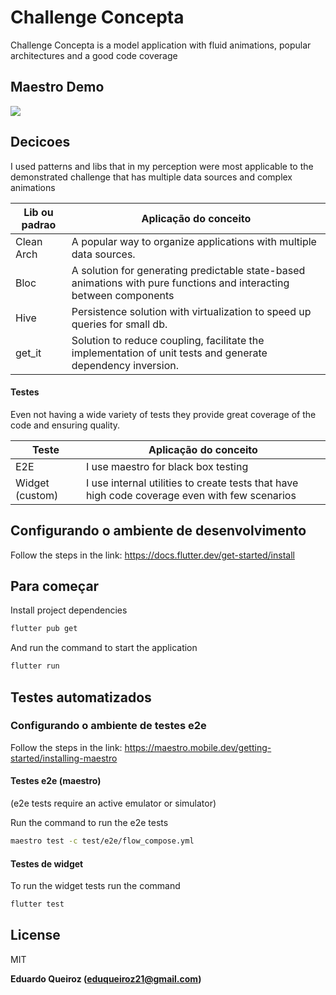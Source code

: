 # Challenge Concepta

Challenge Concepta is a model application with fluid animations, popular architectures and a good code coverage

## Maestro Demo

![](maestro_demo.gif)

## Decicoes

I used patterns and libs that in my perception were most applicable to the demonstrated challenge that has multiple data sources and complex animations

| Lib ou padrao | Aplicação do conceito                                                                                               |
| ------------- | ------------------------------------------------------------------------------------------------------------------- |
| Clean Arch    | A popular way to organize applications with multiple data sources.                                                  |
| Bloc          | A solution for generating predictable state-based animations with pure functions and interacting between components |
| Hive          | Persistence solution with virtualization to speed up queries for small db.                                          |
| get_it        | Solution to reduce coupling, facilitate the implementation of unit tests and generate dependency inversion.         |

#### Testes

Even not having a wide variety of tests they provide great coverage of the code and ensuring quality.

| Teste           | Aplicação do conceito                                                                         |
| --------------- | --------------------------------------------------------------------------------------------- |
| E2E             | I use maestro for black box testing                                                           |
| Widget (custom) | I use internal utilities to create tests that have high code coverage even with few scenarios |

## Configurando o ambiente de desenvolvimento

Follow the steps in the link: https://docs.flutter.dev/get-started/install

## Para começar

Install project dependencies

```sh
flutter pub get
```

And run the command to start the application

```sh
flutter run
```

## Testes automatizados

### Configurando o ambiente de testes e2e

Follow the steps in the link: https://maestro.mobile.dev/getting-started/installing-maestro

#### Testes e2e (maestro)

(e2e tests require an active emulator or simulator)

Run the command to run the e2e tests

```sh
maestro test -c test/e2e/flow_compose.yml
```

#### Testes de widget

To run the widget tests run the command

```sh
flutter test
```

## License

MIT

**Eduardo Queiroz (eduqueiroz21@gmail.com)**

[//]: # "These are reference links used in the body of this note and get stripped out when the markdown processor does its job. There is no need to format nicely because it shouldn't be seen. Thanks SO - http://stackoverflow.com/questions/4823468/store-comments-in-markdown-syntax"
